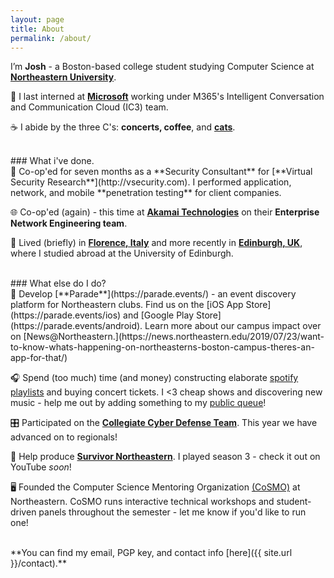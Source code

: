 ```yaml
---
layout: page
title: About
permalink: /about/
---
```


I’m **Josh** - a Boston-based college student studying Computer Science at [**Northeastern University**](http://ccs.neu.edu/home/joshua). 

📍 I last interned at [**Microsoft**](https://microsoft.com/) working under M365's Intelligent Conversation and Communication Cloud (IC3) team.

☕️ I abide by the three C's: <b>concerts, coffee</b>, and <b>[cats](../cinnamon)</b>.


<br>
### What i've done.

<br>
🔏 Co-op'ed for seven months as a **Security Consultant** for [**Virtual Security Research**](http://vsecurity.com). I performed application, network, and mobile **penetration testing** for client companies.

🌐 Co-op'ed (again) - this time at [**Akamai Technologies**](https://akamai.com/) on their **Enterprise Network Engineering team**.


🏡 Lived (briefly) in [**Florence, Italy**](https://joshspicer.com/geo-fellowship) and more recently in [**Edinburgh, UK**](https://joshspicer.com/hitch-to-paris), where I studied abroad at the University of Edinburgh. 

<br>
### What else do I do?

<br>
🐘 Develop [**Parade**](https://parade.events/) - an event discovery platform for Northeastern clubs. Find us on the [iOS App Store](https://parade.events/ios) and [Google Play Store](https://parade.events/android).  Learn more about our campus impact over on [News@Northeastern.](https://news.northeastern.edu/2019/07/23/want-to-know-whats-happening-on-northeasterns-boston-campus-theres-an-app-for-that/)

🎧 Spend (too much) time (and money) constructing elaborate [spotify playlists]({{site.url}}/monthly-playlist-2018) and buying concert tickets. I <3 cheap shows and discovering new music - help me out by adding something to my [public queue](https://joshspicer.com/queue)!

🎛 Participated on the [**Collegiate Cyber Defense Team**](https://nuccdc.club/). This year we have advanced on to regionals!

🌋 Help produce [**Survivor Northeastern**](http://survivornortheastern.com). I played season 3 - check it out on YouTube _soon_!

🖥 Founded the Computer Science Mentoring Organization [(CoSMO)](https://nuCoSMO.club/) at Northeastern. CoSMO runs interactive technical workshops and student-driven panels throughout the semester - let me know if you'd like to run one!

<!--
-- Coffee / Tennis

#### Technologies I use

“ReactNative | Django | ….”
-->
<br>
**You can find my email, PGP key, and contact info [here]({{ site.url }}/contact).**
